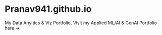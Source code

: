 # Pranav941.github.io

My Data Anyltics & Viz Portfolio,
Visit my Applied ML/AI & GenAI Portfolio here ->
